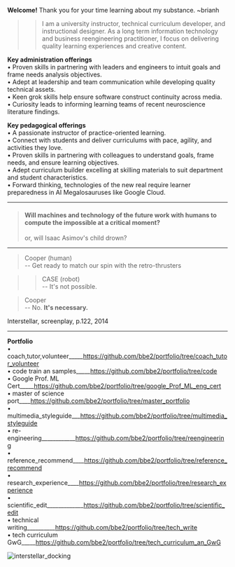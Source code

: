 **Welcome!** Thank you for your time learning about my substance. ~brianh

>> I am a university instructor, technical curriculum developer, and instructional designer. As a long term information technology and business reengineering practitioner, I focus on delivering quality learning experiences and creative content.

**Key administration offerings**  
• Proven skills in partnering with leaders and engineers to intuit goals and frame needs analysis objectives.  
• Adept at leadership and team communication while developing quality technical assets.  
• Keen grok skills help ensure software construct continuity across media.  
• Curiosity leads to informing learning teams of recent neuroscience literature findings.  

**Key pedagogical offerings**  
• A passionate instructor of practice-oriented learning.  
• Connect with students and deliver curriculums with pace, agility, and activities they love.  
• Proven skills in partnering with colleagues to understand goals, frame needs, and ensure learning objectives.  
• Adept curriculum builder excelling at skilling materials to suit department and student characteristics.  
• Forward thinking, technologies of the new real require learner preparedness in AI Megalosauruses like Google Cloud.  

--------------
 
> #### Will machines and technology of the future work with humans to compute the impossible at a critical moment?  
> or,
> will Isaac Asimov's child drown?  
---------

> Cooper (human)  
> -- Get ready to match our spin with the retro-thrusters  


>> CASE (robot)  
>> -- It's not possible.  


> Cooper  
> -- No. **It's necessary.**  


Interstellar, screenplay, p.122, 2014  

---------

**Portfolio**  
• coach,tutor,volunteer_____https://github.com/bbe2/portfolio/tree/coach_tutor_volunteer  
• code train an samples_____https://github.com/bbe2/portfolio/tree/code  
• Google Prof. ML Cert_____https://github.com/bbe2/portfolio/tree/google_Prof_ML_eng_cert  
• master of science port____https://github.com/bbe2/portfolio/tree/master_portfolio  
• multimedia_styleguide___https://github.com/bbe2/portfolio/tree/multimedia_styleguide  
• re-engineering____________https://github.com/bbe2/portfolio/tree/reengineering  
• reference_recommend____https://github.com/bbe2/portfolio/tree/reference_recommend  
• research_experience____https://github.com/bbe2/portfolio/tree/research_experience  
• scientific_edit_____________https://github.com/bbe2/portfolio/tree/scientific_edit  
• technical writing__________https://github.com/bbe2/portfolio/tree/tech_write  
• tech curriculum GwG_____https://github.com/bbe2/portfolio/tree/tech_curriculum_an_GwG  


![interstellar_docking](https://user-images.githubusercontent.com/59778456/200317941-8f81370f-bc52-465b-884f-547688374899.JPG)

